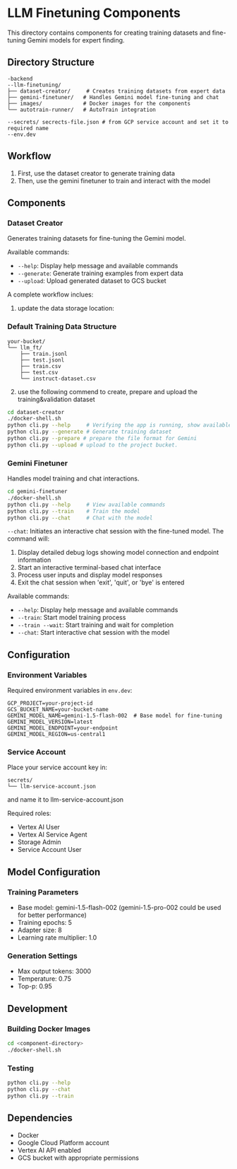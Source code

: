 # LLM Finetuning Components

This directory contains components for creating training datasets and fine-tuning Gemini models for expert finding.

## Directory Structure

```
-backend
--llm-finetuning/
├── dataset-creator/     # Creates training datasets from expert data
├── gemini-finetuner/   # Handles Gemini model fine-tuning and chat
├── images/             # Docker images for the components
└── autotrain-runner/   # AutoTrain integration

--secrets/ secrects-file.json # from GCP service account and set it to required name
--env.dev
```

## Workflow

1. First, use the dataset creator to generate training data
2. Then, use the gemini finetuner to train and interact with the model

## Components

### Dataset Creator
Generates training datasets for fine-tuning the Gemini model.

Available commands:
- `--help`: Display help message and available commands
- `--generate`: Generate training examples from expert data
- `--upload`: Upload generated dataset to GCS bucket

A complete workflow inclues:

1. update the data storage location:

### Default Training Data Structure
```
your-bucket/
└── llm_ft/
    ├── train.jsonl
    ├── test.jsonl
    ├── train.csv
    ├── test.csv
    └── instruct-dataset.csv
```
2. use the following commend to create, prepare and upload the training&validation dataset

```bash
cd dataset-creator
./docker-shell.sh
python cli.py --help     # Verifying the app is running, show available commends
python cli.py --generate # Generate training dataset
python cli.py --prepare # prepare the file format for Gemini
python cli.py --upload # upload to the project bucket.
```

### Gemini Finetuner
Handles model training and chat interactions.

```bash
cd gemini-finetuner
./docker-shell.sh
python cli.py --help     # View available commands
python cli.py --train    # Train the model
python cli.py --chat     # Chat with the model
```

`--chat`: Initiates an interactive chat session with the fine-tuned model. The command will:
1. Display detailed debug logs showing model connection and endpoint information
2. Start an interactive terminal-based chat interface
3. Process user inputs and display model responses
4. Exit the chat session when 'exit', 'quit', or 'bye' is entered

Available commands:
- `--help`: Display help message and available commands
- `--train`: Start model training process
- `--train --wait`: Start training and wait for completion
- `--chat`: Start interactive chat session with the model

## Configuration

### Environment Variables
Required environment variables in `env.dev`:
```
GCP_PROJECT=your-project-id
GCS_BUCKET_NAME=your-bucket-name
GEMINI_MODEL_NAME=gemini-1.5-flash-002  # Base model for fine-tuning
GEMINI_MODEL_VERSION=latest
GEMINI_MODEL_ENDPOINT=your-endpoint
GEMINI_MODEL_REGION=us-central1
```

### Service Account
Place your service account key in: 
```
secrets/
└── llm-service-account.json
```
and name it to llm-service-account.json

Required roles:
- Vertex AI User
- Vertex AI Service Agent
- Storage Admin
- Service Account User


## Model Configuration

### Training Parameters
- Base model: gemini-1.5-flash-002 (gemini-1.5-pro-002 could be used for better performance)
- Training epochs: 5
- Adapter size: 8
- Learning rate multiplier: 1.0

### Generation Settings
- Max output tokens: 3000
- Temperature: 0.75
- Top-p: 0.95

## Development

### Building Docker Images
```bash
cd <component-directory>
./docker-shell.sh
```

### Testing
```bash
python cli.py --help  
python cli.py --chat  
python cli.py --train 
```

## Dependencies
- Docker
- Google Cloud Platform account
- Vertex AI API enabled
- GCS bucket with appropriate permissions


